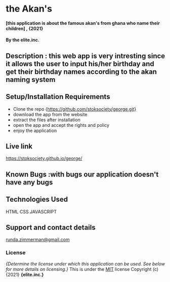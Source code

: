 # the Akan's
#### [this application is about the famous  akan's from ghana who name their children] , {2021}
#### By the elite.inc.
## Description : this web app is very intresting since it allows the user to input his/her birthday and get their birthday names according to the akan naming system
## Setup/Installation Requirements
* Clone the repo {https://github.com/stoksociety/george.git}
* download the app from the website
* extract the files after installation
* open the app and accept the rights and policy
* enjoy the application

## Live link
https://stoksociety.github.io/george/
## Known Bugs :with bugs our application doesn't have any bugs
## Technologies Used
HTML
CSS
JAVASCRIPT
## Support and contact details
runda.zimmerman@gmail.com
### License
*{Determine the license under which this application can be used.  See below for more details on licensing.}*
This is under the [MIT](LICENSE) license
Copyright (c) {2021} **{elite.inc.}**
